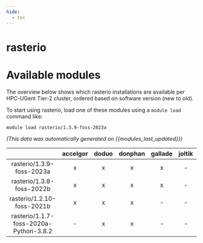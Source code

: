 ```yaml
---
hide:
  - toc
---
```


rasterio
========

# Available modules


The overview below shows which rasterio installations are available per HPC-UGent Tier-2 cluster, ordered based on software version (new to old).

To start using rasterio, load one of these modules using a `module load` command like:

```shell
module load rasterio/1.3.9-foss-2023a
```

*(This data was automatically generated on {{modules_last_updated}})*  

| |accelgor|doduo|donphan|gallade|joltik|shinx|skitty|
| :---: | :---: | :---: | :---: | :---: | :---: | :---: | :---: |
|rasterio/1.3.9-foss-2023a|x|x|x|x|-|x|x|
|rasterio/1.3.8-foss-2022b|x|x|x|x|-|-|-|
|rasterio/1.2.10-foss-2021b|x|x|x|-|-|-|-|
|rasterio/1.1.7-foss-2020a-Python-3.8.2|-|x|x|-|-|-|-|
